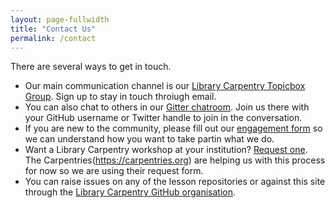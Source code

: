 ```yaml
---
layout: page-fullwidth
title: "Contact Us"
permalink: /contact
---
```


There are several ways to get in touch. 

* Our main communication channel is our [Library Carpentry Topicbox Group](https://carpentries.topicbox.com/groups/discuss-library-carpentry). Sign up to stay in touch throiugh email.
* You can also chat to others in our [Gitter chatroom](https://gitter.im/LibraryCarpentry/Lobby). Join us there with your GitHub username or Twitter handle to join in the conversation.
* If you are new to the community, please fill out our [engagement form](https://docs.google.com/forms/d/e/1FAIpQLScd90vQzJcxGsT3rRtY5bZsf4oMRX0HEhzfLV16bDSDVtxNrw/viewform) so we can understand how you want to take partin what we do.
* Want a Library Carpentry workshop at your institution? [Request one](https://software-carpentry.org/workshops/request/). The Carpentries(https://carpentries.org) are helping us with this process for now so we are using their request form.  
* You can raise issues on any of the lesson repositories or against this site through the [Library Carpentry GitHub organisation](https://github.com/LibraryCarpentry).
